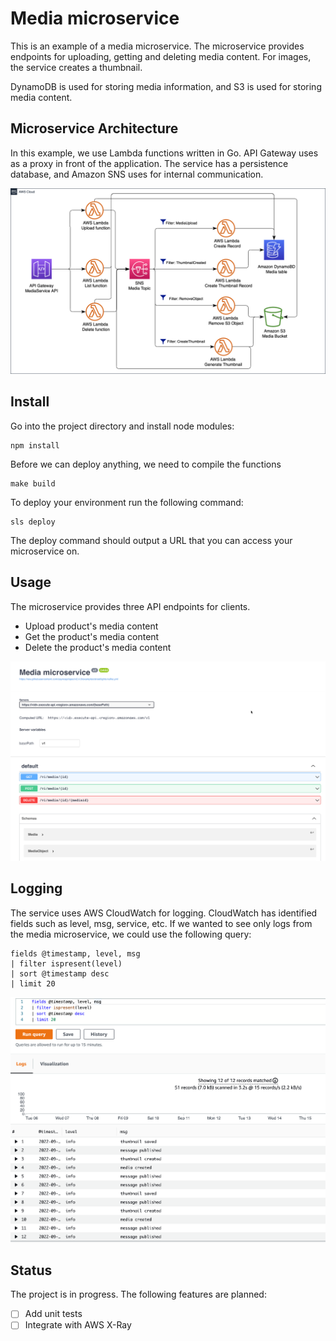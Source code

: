 # Media microservice

This is an example of a media microservice. The microservice provides endpoints for uploading, getting and deleting
media content. For images, the service creates a thumbnail.

DynamoDB is used for storing media information, and S3 is used for storing media content.

## Microservice Architecture

In this example, we use Lambda functions written in Go. API Gateway uses as a proxy in front of the application. The
service has a persistence database, and Amazon SNS uses for internal communication.

![Architecture](./assets/Architecture.png)

## Install

Go into the project directory and install node modules:

```shell
npm install
```

Before we can deploy anything, we need to compile the functions

```shell
make build
```

To deploy your environment run the following command:

```shell
sls deploy
```

The deploy command should output a URL that you can access your microservice on.

## Usage

The microservice provides three API endpoints for clients.

- Upload product's media content
- Get the product's media content
- Delete the product's media content

![APIs](./assets/swagger.png)

## Logging

The service uses AWS CloudWatch for logging. CloudWatch has identified fields such as level, msg, service, etc. If we wanted to see only logs from the media microservice, we could use the following query:

```shell
fields @timestamp, level, msg
| filter ispresent(level)
| sort @timestamp desc
| limit 20
```

![CloudWatch](./assets/cloudwatch.png)

## Status

The project is in progress. The following features are planned:

- [ ] Add unit tests
- [ ] Integrate with AWS X-Ray